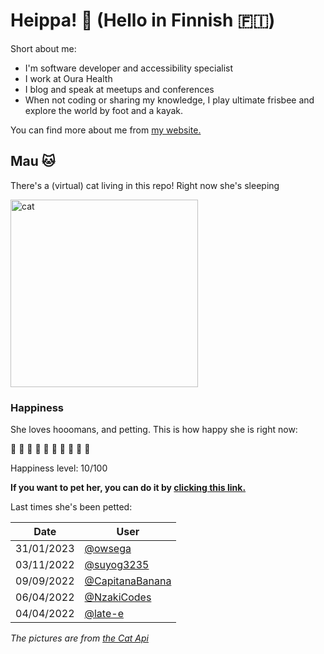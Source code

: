 # Heippa! :wave: (Hello in Finnish :finland:)

Short about me:
- I'm software developer and accessibility specialist
- I work at Oura Health
- I blog and speak at meetups and conferences
- When not coding or sharing my knowledge, I play ultimate frisbee and explore the world by foot and a kayak.

You can find more about me from [my website.](https://eevis.codes)

<!-- Cat Widget Start -->
## Mau :cat:

There's a (virtual) cat living in this repo! Right now she's sleeping

<img src=https://cdn2.thecatapi.com/images/b7f.jpg alt="cat" width=300 />
  
### Happiness
  She loves hooomans, and petting. This is how happy she is right now: 
  
  :sparkling_heart: :black_heart: :black_heart: :black_heart: :black_heart: :black_heart: :black_heart: :black_heart: :black_heart: :black_heart: 
  
  Happiness level: 10/100
   
  **If you want to pet her, you can do it by [clicking this link.](https://github.com/eevajonnapanula/eevajonnapanula/issues/new?title=pet-cat&body=Just+submit+the+issue+-+that%27s+all+you+have+to+do+%3Acat%3A)**
  
  Last times she's been petted: 

Date | User
------- | ---------
 31/01/2023 | [@owsega](https://github.com/owsega)
03/11/2022 | [@suyog3235](https://github.com/suyog3235)
09/09/2022 | [@CapitanaBanana](https://github.com/CapitanaBanana)
06/04/2022 | [@NzakiCodes](https://github.com/NzakiCodes)
04/04/2022 | [@late-e](https://github.com/late-e)
  

*The pictures are from [the Cat Api](https://thecatapi.com/)*
<!-- Cat Widget End -->
